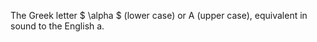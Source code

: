 The Greek letter $ \alpha $ (lower case) or $\mathrm{A}$ (upper case),
equivalent in sound to the English a.
